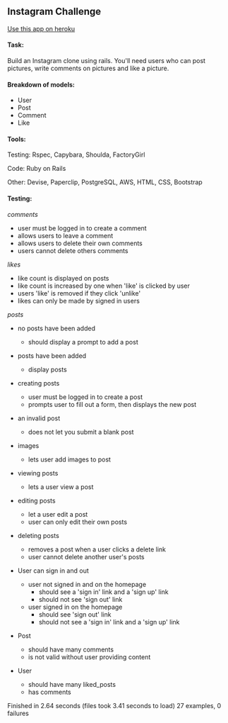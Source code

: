 ## Instagram Challenge

[Use this app on heroku](https://blooming-river-2172.herokuapp.com/)

#### Task:

Build an Instagram clone using rails. You'll need users who can post pictures, write comments on pictures and like a picture.

#### Breakdown of models:

+ User
+ Post
+ Comment
+ Like

#### Tools:

Testing: Rspec, Capybara, Shoulda, FactoryGirl

Code: Ruby on Rails

Other: Devise, Paperclip, PostgreSQL, AWS, HTML, CSS, Bootstrap

#### Testing:

_comments_
  + user must be logged in to create a comment
  + allows users to leave a comment
  + allows users to delete their own comments
  + users cannot delete others comments

_likes_
  + like count is displayed on posts
  + like count is increased by one when 'like' is clicked by user
  + users 'like' is removed if they click 'unlike'
  + likes can only be made by signed in users

_posts_
  + no posts have been added
    + should display a prompt to add a post
  + posts have been added
    + display posts
  + creating posts
    + user must be logged in to create a post
    + prompts user to fill out a form, then displays the new post
  + an invalid post
    + does not let you submit a blank post
  + images
    + lets user add images to post
  + viewing posts
    + lets a user view a post
  + editing posts
    + let a user edit a post
    + user can only edit their own posts
  + deleting posts
    + removes a post when a user clicks a delete link
    + user cannot delete another user's posts

  + User can sign in and out
    + user not signed in and on the homepage
      + should see a 'sign in' link and a 'sign up' link
      + should not see 'sign out' link
    + user signed in on the homepage
      + should see 'sign out' link
      + should not see a 'sign in' link and a 'sign up' link

  + Post
    + should have many comments
    + is not valid without user providing content

  + User
    + should have many liked_posts
    + has comments

Finished in 2.64 seconds (files took 3.41 seconds to load)
27 examples, 0 failures
